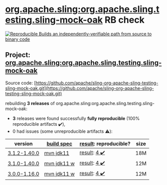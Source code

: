 [org.apache.sling:org.apache.sling.testing.sling-mock-oak](https://search.maven.org/artifact/org.apache.sling/org.apache.sling.testing.sling-mock-oak/) RB check
=======

[![Reproducible Builds](https://reproducible-builds.org/images/logos/rb.svg) an independently-verifiable path from source to binary code](https://reproducible-builds.org/)

## Project: [org.apache.sling:org.apache.sling.testing.sling-mock-oak](https://search.maven.org/artifact/org.apache.sling/org.apache.sling.testing.sling-mock-oak/)

Source code: [https://github.com/apache/sling-org-apache-sling-testing-sling-mock-oak.git](https://github.com/apache/sling-org-apache-sling-testing-sling-mock-oak.git)

rebuilding **3 releases** of org.apache.sling:org.apache.sling.testing.sling-mock-oak:
- **3** releases were found successfully **fully reproducible** (100% reproducible artifacts :heavy_check_mark:),
- 0 had issues (some unreproducible artifacts :warning:):

| version | [build spec](/BUILDSPEC.md) | [result](https://reproducible-builds.org/docs/jvm/): reproducible? | size |
| -- | --------- | ------ | -- |
| [3.1.2-1.40.0](https://search.maven.org/artifact/org.apache.sling/org.apache.sling.testing.sling-mock-oak/3.1.2-1.40.0/pom) | [mvn jdk11](org.apache.sling.testing.sling-mock-oak-3.1.2-1.40.0.buildspec) | [result](org.apache.sling.testing.sling-mock-oak-3.1.2-1.40.0.buildinfo): [4 :heavy_check_mark: ](org.apache.sling.testing.sling-mock-oak-3.1.2-1.40.0.buildcompare) | 18M |
| [3.1.0-1.40.0](https://search.maven.org/artifact/org.apache.sling/org.apache.sling.testing.sling-mock-oak/3.1.0-1.40.0/pom) | [mvn jdk11 w](org.apache.sling.testing.sling-mock-oak-3.1.0-1.40.0.buildspec) | [result](org.apache.sling.testing.sling-mock-oak-3.1.0-1.40.0.buildinfo): [4 :heavy_check_mark: ](org.apache.sling.testing.sling-mock-oak-3.1.0-1.40.0.buildcompare) | 12M |
| [3.0.0-1.16.0](https://search.maven.org/artifact/org.apache.sling/org.apache.sling.testing.sling-mock-oak/3.0.0-1.16.0/pom) | [mvn jdk11 w](org.apache.sling.testing.sling-mock-oak-3.0.0-1.16.0.buildspec) | [result](org.apache.sling.testing.sling-mock-oak-3.0.0-1.16.0.buildinfo): [4 :heavy_check_mark: ](org.apache.sling.testing.sling-mock-oak-3.0.0-1.16.0.buildcompare) | 12M |
